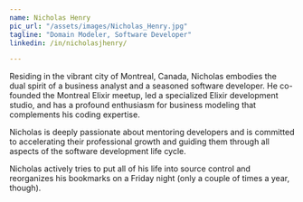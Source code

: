 ```yaml
---
name: Nicholas Henry
pic_url: "/assets/images/Nicholas_Henry.jpg"
tagline: "Domain Modeler, Software Developer"
linkedin: /in/nicholasjhenry/

---
```

Residing in the vibrant city of Montreal, Canada, Nicholas embodies the dual spirit of a business analyst and a seasoned software developer. He co-founded the Montreal Elixir meetup, led a specialized Elixir development studio, and has a profound enthusiasm for business modeling that complements his coding expertise.

Nicholas is deeply passionate about mentoring developers and is committed to accelerating their professional growth and guiding them through all aspects of the software development life cycle.

Nicholas actively tries to put all of his life into source control and reorganizes his bookmarks on a Friday night (only a couple of times a year, though).